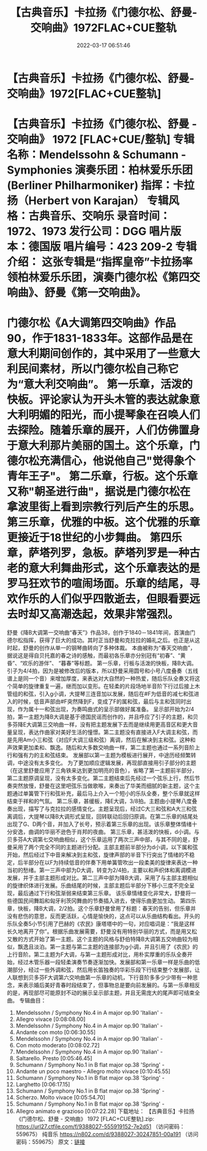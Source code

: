 ﻿---
title: 【古典音乐】卡拉扬《门德尔松、舒曼-交响曲》1972FLAC+CUE整轨
date: 2022-03-17 06:51:46
categories: 古典音乐、新世纪、纯音雅乐
tags: 纯音雅乐
---
# 【古典音乐】卡拉扬《门德尔松、舒曼-交响曲》1972[FLAC+CUE整轨]

【古典音乐】卡拉扬《门德尔松、舒曼 - 交响曲》 1972 [FLAC+CUE/整轨]
专辑名称：Mendelssohn & Schumann - Symphonies
演奏乐团：柏林爱乐乐团(Berliner Philharmoniker)
指挥：卡拉扬（Herbert von Karajan）
专辑风格：古典音乐、交响乐
录音时间：1972、1973
发行公司：DGG
唱片版本：德国版
唱片编号：423 209-2
专辑介绍：
这张专辑是“指挥皇帝”卡拉扬率领柏林爱乐乐团，演奏门德尔松《第四交响曲》、舒曼《第一交响曲》。
================================
门德尔松《A大调第四交响曲》作品90，作于1831-1833年。这部作品是在意大利期间创作的，其中采用了一些意大利民间素材，所以门德尔松自己称它为“意大利交响曲”。
第一乐章，活泼的快板。评论家认为开头木管的表达就象意大利明媚的阳光，而小提琴象在召唤人们去探险。随着乐章的展开，人们仿佛置身于意大利那片美丽的国土。这个乐章，门德尔松充满信心，他说他自己"觉得象个青年王子"。
第二乐章，行板。这个乐章又称"朝圣进行曲"，据说是门德尔松在拿波里街上看到宗教行列后产生的乐思。
第三乐章，优雅的中板。这个优雅的乐章更接近于18世纪的小步舞曲。
第四乐章，萨塔列罗，急板。萨塔列罗是一种古老的意大利舞曲形式，这个乐章表达的是罗马狂欢节的喧闹场面。乐章的结尾，寻欢作乐的人们似乎四散逝去，但眼看要远去时却又高潮迭起，效果非常强烈。
===============================
舒曼《降B大调第一交响曲“春天”》作品38，创作于1840－1841年间，首演由门德尔松指挥，获得了巨大的成功。其时正当舒曼和克拉拉的婚礼之后。也正是从这时起，舒曼的创作从单一的钢琴曲转向了多种体裁。
本曲被称为“春天交响曲”， 据说这是得自贝托嘉的春之诗的感触，而最初各乐章亦分别冠有“初春”、“黄昏”、“欢乐的游伴”、
“暮春”等标题。
第一乐章，行板与活泼的快板，降B大调。引子为4/4拍，因为是被修改后的版本，所以舒曼采用圆号和小号八度叠奏（五线谱上是同一个音）来增加厚度，来表达对大自然的一种热爱，随后乐队全奏又将这个简单的旋律重复一遍，继而加以变形。在轻柔的片段场地半音阶下行过后接上木管组的和弦，引入g小调，大提琴三连音加以发展，随后在#F为低音的减七和弦进入的时候，低音声部由#F突然降到F，变成了F的属和弦，最后与主和弦同时出现，作为属十一和弦出现，为奏鸣曲式的呈示部做好属准备。
呈示部开始为2/4拍，第一主题为降B大调是基于德国民谣而创作的，并且呼应了引子的主题，和贝多芬降E大调第三交响曲一样，没有把主题发展下去而是继续用更高音区和更大音量呈现，表达作曲家对美好生活的憧憬。第二主题没有直接进入F大调主和弦，而是先用Am小三和弦（对应F大调三级和弦）离调，然后在解决到主和弦。这种和声效果更加柔和、飘逸。随后和大多数交响曲一样，第二主题也通过一系列音阶上行和强有力的主和弦结束。
发展部以第一主题为模板进行展开，中途历经频繁转调，中途没有太多变化。
为了更加顺应逻辑发展，再现部直接用引子部分的主题（在这里舒曼应用了三角铁来达到更加明亮的音色），省略了第一主题前半部分，第二主题原调呈现，没有太多变化。第二主题结束后先经过一个弦乐上行，然后节奏突然放慢，舒曼在这里吧弦乐当做歌喉，来奏出了华美而细腻的新主题，这个主题通过单簧管下行和弦补充，最后马上介入一个短小的乐队全奏，整个乐章就这样结束于祥和的气氛。
第二乐章，甚缓板，降E大调，3/8拍。主题由小提琴八度叠奏出现，描写了与克拉拉的感情变化。主题呈现后，经过C大三和弦和A大三和弦离调后，大提琴以降B大调形式呈现，回转联动后回归原调。在第二乐章的结尾处出现了G、D两个音，并加入了长号，预示着第三乐章的出现。该乐章整体情绪十分安逸，曲调的华丽不逊色于肖邦的夜曲。
第三乐章，甚活泼的快板，d小调。与贝多芬A大调第七交响曲相似，这个乐章运用了两次三声中部，与其不同的是，舒曼采用了两个完全不同的主题进行分配。主部主题前半部分为d小调，以下属和弦开始，然后经过下中音来解决到主和弦，旋律声部的半音下行突出了情绪的不稳定，后半部分在以F为持续低音的伴奏下用单簧管吹出一段柔美的旋律来表达一种当初的愁绪。第一三声中部为D大调，转变为2/4拍，主要以和声织体和离调模进发展，并于主部主题形成对比。第二三声中部为降B大调，采用了与主部主题相似的旋律织体进行发展。乐曲结尾的时候，主部主题后半部分下移小三度不完全呈现，最后通过下行和弦渐弱来结束第三乐章。
该乐章情绪变化非常大，舒曼将一些德国民间舞蹈和匈牙利茨冈舞曲的节奏插入进去，使得乐曲更加生动。
第四乐章，快板，降B大调，2/2拍。这个乐章舒曼曾用了标题：春天的告别，但乐章并没有悲伤的意思，反而更活跃，心情是愉快的，这点可以从乐曲结构看出。开头的乐队全奏5小节引用了巴赫的《农民》康塔塔中的一句，对应唱词是：“我是这样长久地离开了你”。根据乐曲发展需要，舒曼没有用特别华丽的方式，而是用又松又散的方式开始了第一主题。这个主题的风格与舒伯特降B大调第五交响曲较为相似，飘逸且淡泊。第一主题与第二主题的连接部为g小调，并且引用了《农民》的上行音阶。第二主题为F大调，与第一主题形成对比，用朴实厚重的乐队全奏开始，经过木管乐器一段轻柔演奏节奏逐渐加快。发展部和第一乐章一样是乐曲的低潮部分，经过一些外调和弦，然后用长笛独奏的华彩乐段下行结束整个发展部，让人联想到贝多芬F大调第六交响曲第一乐章的动机，下行音阶多多少少带有一种思念，来表示婚后美好青春时段结束了，但事物总是要向前发展的。与第一乐章相反的是，再现部尽可能原封不动的展示呈示部主题，并且无需庞大的尾声即可结束全曲。
专辑曲目：
01. Mendelssohn / Symphony No.4 in A major op.90 'Italian' -
1. Allegro vivace
[0:08:08.00]
02. Mendelssohn / Symphony No.4 in A major op.90 'Italian' -
2. Andante con moto
[0:06:30.55]
03. Mendelssohn / Symphony No.4 in A major op.90 'Italian' -
3. Con moto moderato
[0:08:02.72]
04. Mendelssohn / Symphony No.4 in A major op.90 'Italian' -
4. Saltarello. Presto
[0:05:46.45]
05. Schumann / Symphony No.1 in B flat major op.38 'Spring' -
1. Andante un poco maestro - Allegro molto vivace
[0:10:45.55]
06. Schumann / Symphony No.1 in B flat major op.38 'Spring' -
2. Larghetto
[0:06:17.15]
07. Schumann / Symphony No.1 in B flat major op.38 'Spring' -
3. Scherzo. Molto vivace
[0:05:54.70]
08. Schumann / Symphony No.1 in B flat major op.38 'Spring' -
4. Allegro animato e grazioso
[0:07:22.28]
下载地址：
【古典音乐】卡拉扬《门德尔松、舒曼 - 交响曲》 1972 [FLAC+CUE整轨].zip: https://url27.ctfile.com/f/9388027-555919152-7e2d51
（访问密码：559675）
纯音乐
https://n802.com/d/9388027-30247851-00a191
（访问密码：559675）
原文：[链接](https://blog.sina.com.cn/s/blog_1647c7e7601030w8f.html)